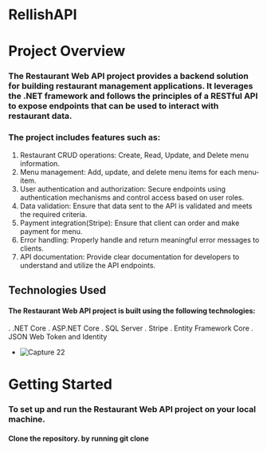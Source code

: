 # RellishAPI

# Project Overview
### The Restaurant Web API project provides a backend solution for building restaurant management applications. It leverages the .NET framework and follows the principles of a RESTful API to expose endpoints that can be used to interact with restaurant data.

### The project includes features such as:
1. Restaurant CRUD operations: Create, Read, Update, and Delete menu information.
2. Menu management: Add, update, and delete menu items for each menu-item.
3. User authentication and authorization: Secure endpoints using authentication mechanisms and control access based on user roles.
4. Data validation: Ensure that data sent to the API is validated and meets the required criteria.
5. Payment integration(Stripe):  Ensure that client can order and make payment for menu.
6. Error handling: Properly handle and return meaningful error messages to clients.
7. API documentation: Provide clear documentation for developers to understand and utilize the API endpoints.

## Technologies Used
#### The Restaurant Web API project is built using the following technologies:
. .NET Core
. ASP.NET Core
. SQL Server
. Stripe
. Entity Framework Core
. JSON Web Token and Identity

- ![Capture 22](https://github.com/fasas1/RellishAPI/assets/47166372/14cfe558-a369-4e6a-926e-1ab3983e6d20)

# Getting Started
### To set up and run the Restaurant Web API project on your local machine.
#### Clone the repository. by running git clone 
